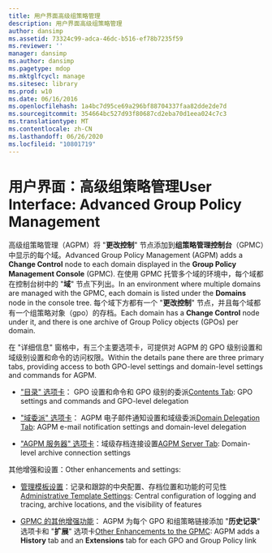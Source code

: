 ```yaml
---
title: 用户界面高级组策略管理
description: 用户界面高级组策略管理
author: dansimp
ms.assetid: 73324c99-adca-46dc-b516-ef78b7235f59
ms.reviewer: ''
manager: dansimp
ms.author: dansimp
ms.pagetype: mdop
ms.mktglfcycl: manage
ms.sitesec: library
ms.prod: w10
ms.date: 06/16/2016
ms.openlocfilehash: 1a4bc7d95ce69a296bf88704337faa82dde2de7d
ms.sourcegitcommit: 354664bc527d93f80687cd2eba70d1eea024c7c3
ms.translationtype: MT
ms.contentlocale: zh-CN
ms.lasthandoff: 06/26/2020
ms.locfileid: "10801719"
---
```

# <span data-ttu-id="b822b-103">用户界面：高级组策略管理</span><span class="sxs-lookup"><span data-stu-id="b822b-103">User Interface: Advanced Group Policy Management</span></span>


<span data-ttu-id="b822b-104">高级组策略管理（AGPM）将 "**更改控制**" 节点添加到**组策略管理控制台**（GPMC）中显示的每个域。</span><span class="sxs-lookup"><span data-stu-id="b822b-104">Advanced Group Policy Management (AGPM) adds a **Change Control** node to each domain displayed in the **Group Policy Management Console** (GPMC).</span></span> <span data-ttu-id="b822b-105">在使用 GPMC 托管多个域的环境中，每个域都在控制台树中的 "**域**" 节点下列出。</span><span class="sxs-lookup"><span data-stu-id="b822b-105">In an environment where multiple domains are managed with the GPMC, each domain is listed under the **Domains** node in the console tree.</span></span> <span data-ttu-id="b822b-106">每个域下方都有一个 "**更改控制**" 节点，并且每个域都有一个组策略对象（gpo）的存档。</span><span class="sxs-lookup"><span data-stu-id="b822b-106">Each domain has a **Change Control** node under it, and there is one archive of Group Policy objects (GPOs) per domain.</span></span>

<span data-ttu-id="b822b-107">在 "详细信息" 窗格中，有三个主要选项卡，可提供对 AGPM 的 GPO 级别设置和域级别设置和命令的访问权限。</span><span class="sxs-lookup"><span data-stu-id="b822b-107">Within the details pane there are three primary tabs, providing access to both GPO-level settings and domain-level settings and commands for AGPM.</span></span>

-   <span data-ttu-id="b822b-108">["目录" 选项卡](contents-tab.md)： GPO 设置和命令和 GPO 级别的委派</span><span class="sxs-lookup"><span data-stu-id="b822b-108">[Contents Tab](contents-tab.md): GPO settings and commands and GPO-level delegation</span></span>

-   <span data-ttu-id="b822b-109">["域委派" 选项卡](domain-delegation-tab.md)： AGPM 电子邮件通知设置和域级委派</span><span class="sxs-lookup"><span data-stu-id="b822b-109">[Domain Delegation Tab](domain-delegation-tab.md): AGPM e-mail notification settings and domain-level delegation</span></span>

-   <span data-ttu-id="b822b-110">["AGPM 服务器" 选项卡](agpm-server-tab.md)：域级存档连接设置</span><span class="sxs-lookup"><span data-stu-id="b822b-110">[AGPM Server Tab](agpm-server-tab.md): Domain-level archive connection settings</span></span>

<span data-ttu-id="b822b-111">其他增强和设置：</span><span class="sxs-lookup"><span data-stu-id="b822b-111">Other enhancements and settings:</span></span>

-   <span data-ttu-id="b822b-112">[管理模板设置](administrative-template-settings.md)：记录和跟踪的中央配置、存档位置和功能的可见性</span><span class="sxs-lookup"><span data-stu-id="b822b-112">[Administrative Template Settings](administrative-template-settings.md): Central configuration of logging and tracing, archive locations, and the visibility of features</span></span>

-   <span data-ttu-id="b822b-113">[GPMC 的其他增强功能](other-enhancements-to-the-gpmc.md)： AGPM 为每个 GPO 和组策略链接添加 "**历史记录**" 选项卡和 "**扩展**" 选项卡</span><span class="sxs-lookup"><span data-stu-id="b822b-113">[Other Enhancements to the GPMC](other-enhancements-to-the-gpmc.md): AGPM adds a **History** tab and an **Extensions** tab for each GPO and Group Policy link</span></span>

 

 





